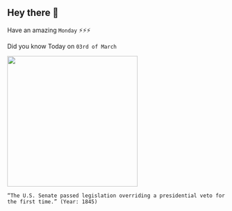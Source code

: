 ## Hey there 👋
Have an amazing `Monday` ⚡⚡⚡

Did you know Today on `03rd of March`
 
 [<img src="https://historycms2.house.gov/assets/15032390670.jpeg?wd=280" width="300" />](https://history.house.gov/Institution/Presidential-Vetoes/Presidential-Vetoes/#:~:text=The%20first%20successful%20congressional%20override,veto%20that%20cannot%20be%20overridden.) 
 ```
“The U.S. Senate passed legislation overriding a presidential veto for the first time.” (Year: 1845)
```
